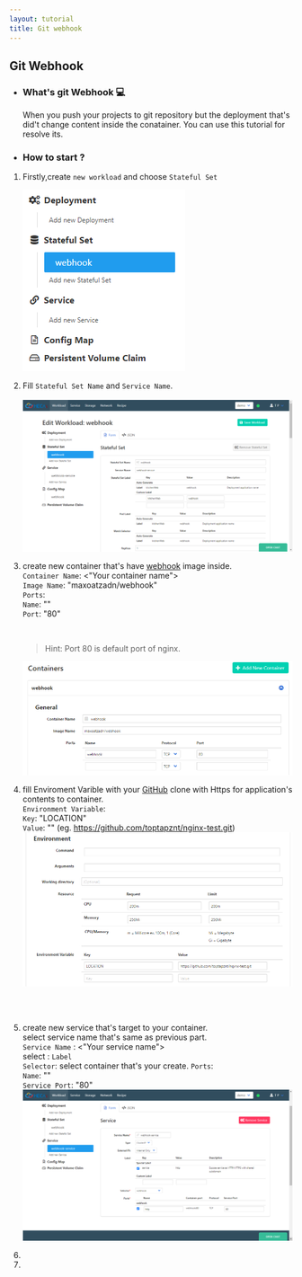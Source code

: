 ```yaml
---
layout: tutorial
title: Git webhook
---
```

## Git Webhook

* ### What's git Webhook 💻

  When you push your projects to git repository but the deployment that's did't change content inside the conatainer. You can use this tutorial for resolve its.  

* ### How to start ?

 1. Firstly,create `new workload` and choose `Stateful Set` 
    <p align="left">
      <img src="/assets/git_webhook/statefull.png">
    </p>
    <!--![stateful_set](/assets/git_webhook/statefull.png)-->
 2. Fill `Stateful Set Name` and `Service Name`.
     <br><br>
     <img src="/assets/git_webhook/stateful2.png">
 3. create new container that's have [webhook](https://hub.docker.com/r/maxoatzadn/webhook) image inside.
    <br>
    `Container Name`: <"Your container name"> <br>
    `Image Name`: "maxoatzadn/webhook" <br>
    `Ports`:<br>
       `Name`: "<Name container port>"<br>
       `Port`: "80"
    
    <br>
    
    > Hint: Port 80 is default port of nginx.
    
    ![container1](/assets/git_webhook/container1.png)
    
 4. fill Enviroment Varible with your [GitHub](https://github.com/) clone with Https for application's contents to container.
    <br>
     `Environment Variable`:<br>
        `Key`: "LOCATION"<br>
        `Value`: "<Your project on github>"
        (eg. https://github.com/toptapznt/nginx-test.git)
    <br>
    ![container2](/assets/git_webhook/container2.png)
  
    <br><br> 
    
 5. create new service that's target to your container. <br>
    select service name that's same as previous part. <br>
    `Service Name` : <"Your service name"> <br>
     select : `Label` <br>
    `Selector`: select container that's your create.
    `Ports`:<br>
       `Name`: "<Name service port>"<br>
       `Service Port`: "80"
    ![service1](/assets/git_webhook/service1.png)
    
 
  
 3.
 4.
